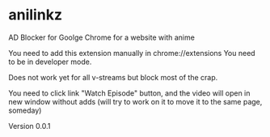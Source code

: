 # anilinkz
AD Blocker for Goolge Chrome for a website with anime 

You need to add this extension manually in chrome://extensions
You need to be in developer mode.

Does not work yet for all v-streams but block most of the crap.

You need to click link "Watch Episode" button, and the video will open in new window without adds (will try to work on it to move it to the same page, someday)

Version 0.0.1
